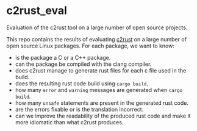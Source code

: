 # c2rust_eval
Evaluation of the c2rust tool on a large number of open source projects.



This repo contains the results of evaluating [c2rust](https://c2rust.com) on a large number of open source Linux packages. For each package, we want to know:
- is the package a C or a C++ package.
- can the package be compiled with the clang compiler.
- does c2rust manage to generate rust files for each c file used in the build.
- does the resulting rust code build using `cargo build`.
- how many `error` and `warning` messages are generated when `cargo build`.
- how many `unsafe` statements are present in the generated rust code.
- are the errors fixable or is the translation incorrect.
- can we improve the readability of the produced rust code and make it more idiomatic than what c2rust produces.
